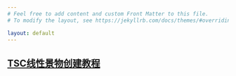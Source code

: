 ```yaml
---
# Feel free to add content and custom Front Matter to this file.
# To modify the layout, see https://jekyllrb.com/docs/themes/#overriding-theme-defaults

layout: default
---
```

## [TSC线性景物创建教程](https://eviswong.github.io/jekyll/update/2023/04/17/TSC-procedual-lofted-geomrtry-tutorial.html)

